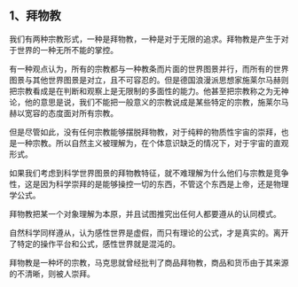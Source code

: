<h2>1、拜物教</h2><p data-pid="SIlmzu_r">我们有两种宗教形式，一种是拜物教，一种是对于无限的追求。拜物教是产生于对于世界的一种无所不能的掌控。</p><p data-pid="5m3siCFi">有一种观点认为，所有的宗教都与一种教条而片面的世界图景并行，而所有的世界图景与其他世界图景是对立，且不可容忍的。但是德国浪漫派思想家施莱尔马赫则把宗教看成是在判断和观察上是无限制的多面性的能力。他甚至把宗教称之为无神论，他的意思是说，我们不能把一般意义的宗教说成是某些特定的宗教，施莱尔马赫以宽容的态度面对所有宗教。</p><p data-pid="xCrlIQPo">但是尽管如此，没有任何宗教能够摆脱拜物教，对于纯粹的物质性宇宙的崇拜，也是一种宗教。所以自然主义被理解为，在个体意识缺乏的情况下，对于宇宙的直观形式。</p><p data-pid="mGB0XyYm">如果我们考虑到科学世界图景的拜物教特征，就不难理解为什么他们与宗教是竞争性，这是因为科学崇拜的是能够操控一切的东西，不管这个东西是上帝，还是物理学公式。</p><p data-pid="yRfsjOy3">拜物教把某一个对象理解为本原，并且试图推究出任何人都要遵从的认同模式。</p><p data-pid="13PmW2ho">自然科学同样遵从，认为感性世界是虚假，而只有理论的公式，才是真实的。离开了特定的操作平台和公式，感性世界就是混沌的。</p><p data-pid="s7oae-ek">拜物教是一种坏的宗教，马克思就曾经批判了商品拜物教，商品和货币由于其来源的不清晰，则被人崇拜。</p><p></p>